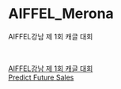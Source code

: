 # AIFFEL_Merona
AIFFEL강남 제 1회 캐글 대회 

<br>

[AIFFEL강남 제 1회 캐글 대회](https://www.notion.so/AIFFEL-1-68c292c4297945518d9f641f1002a4bc)  
[Predict Future Sales](https://www.kaggle.com/c/competitive-data-science-predict-future-sales/overview)

